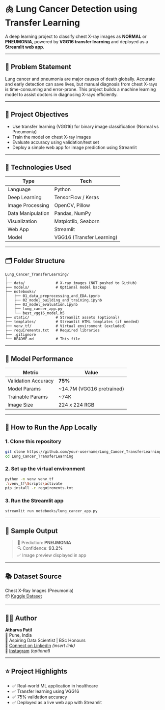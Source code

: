 # 🫁 Lung Cancer Detection using Transfer Learning

A deep learning project to classify chest X-ray images as **NORMAL** or **PNEUMONIA**, powered by **VGG16 transfer learning** and deployed as a **Streamlit web app**.

---

## 📌 Problem Statement

Lung cancer and pneumonia are major causes of death globally. Accurate and early detection can save lives, but manual diagnosis from chest X-rays is time-consuming and error-prone. This project builds a machine learning model to assist doctors in diagnosing X-rays efficiently.

---

## 🎯 Project Objectives

- Use transfer learning (VGG16) for binary image classification (Normal vs Pneumonia)
- Train the model on chest X-ray images
- Evaluate accuracy using validation/test set
- Deploy a simple web app for image prediction using Streamlit

---

## 🧠 Technologies Used

| Type | Tech |
|------|------|
| Language | Python |
| Deep Learning | TensorFlow / Keras |
| Image Processing | OpenCV, Pillow |
| Data Manipulation | Pandas, NumPy |
| Visualization | Matplotlib, Seaborn |
| Web App | Streamlit |
| Model | VGG16 (Transfer Learning) |

---

## 🗂️ Folder Structure

```
Lung_Cancer_TransferLearning/
│
├── data/              # X-ray images (NOT pushed to GitHub)
├── models/            # Optional model backup
├── notebooks/
│   ├── 01_data_preprocessing_and_EDA.ipynb
│   ├── 02_model_building_and_training.ipynb
│   ├── 03_model_evaluation.ipynb
│   ├── lung_cancer_app.py
│   └── best_vgg16_model.h5
├── static/            # Streamlit assets (optional)
├── templates/         # Streamlit HTML templates (if needed)
├── venv_tf/           # Virtual environment (excluded)
├── requirements.txt   # Required libraries
├── .gitignore
└── README.md          # This file
```

---

## 🧪 Model Performance

| Metric        | Value     |
|---------------|-----------|
| Validation Accuracy | **75%** |
| Model Params  | ~14.7M (VGG16 pretrained) |
| Trainable Params | ~74K |
| Image Size    | 224 x 224 RGB |

---

## 🚀 How to Run the App Locally

### 1. Clone this repository
```bash
git clone https://github.com/your-username/Lung_Cancer_TransferLearning.git
cd Lung_Cancer_TransferLearning
```

### 2. Set up the virtual environment
```bash
python -m venv venv_tf
.\venv_tf\Scripts\activate
pip install -r requirements.txt
```

### 3. Run the Streamlit app
```bash
streamlit run notebooks/lung_cancer_app.py
```

---

## 📸 Sample Output

> 🧠 Prediction: **PNEUMONIA**  
> 🔍 Confidence: **93.2%**  
> ✅ Image preview displayed in app  

---

## 📚 Dataset Source

Chest X-Ray Images (Pneumonia)  
📦 [Kaggle Dataset](https://www.kaggle.com/paultimothymooney/chest-xray-pneumonia)

---

## 👨‍💻 Author

**Atharva Patil**  
📍 Pune, India  
💼 Aspiring Data Scientist | BSc Honours  
📧 [Connect on LinkedIn](https://www.linkedin.com/) *(insert link)*  
📸 [Instagram](https://www.instagram.com/) *(optional)*

---

## ⭐ Project Highlights

- ✅ Real-world ML application in healthcare
- ✅ Transfer learning using VGG16
- ✅ 75% validation accuracy
- ✅ Deployed as a live web app with Streamlit
